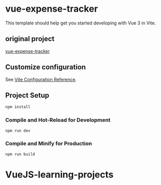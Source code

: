 # vue-expense-tracker

This template should help get you started developing with Vue 3 in Vite.

## original project 
[vue-expense-tracker](https://github.com/bradtraversy/vue-expense-tracker.git)

## Customize configuration

See [Vite Configuration Reference](https://vitejs.dev/config/).

## Project Setup

```sh
npm install
```

### Compile and Hot-Reload for Development

```sh
npm run dev
```

### Compile and Minify for Production

```sh
npm run build
```
# VueJS-learning-projects
